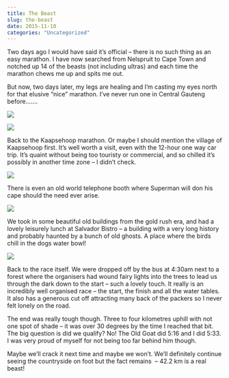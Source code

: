```yaml
---
title: The Beast
slug: the-beast
date: 2015-11-10
categories: "Uncategorized"
---
```


<p>Two days ago I would have said it’s official – there is no such thing as an easy marathon. I have now searched from Nelspruit to Cape Town and notched up 14 of the beasts (not including ultras) and each time the marathon chews me up and spits me out.</p>
<p>But now, two days later, my legs are healing and I’m casting my eyes north for that elusive “nice” marathon. I’ve never run one in Central Gauteng before…….</p>
<p><img src="https://res.cloudinary.com/dy6grlu8z/image/upload/v1558842025/lj6n3u1pxjxdd75ju41q.jpg"/></p>
<p><img src="https://res.cloudinary.com/dy6grlu8z/image/upload/v1558842026/scmxdtazqmi2qbkvthhe.jpg"/></p>
<p>Back to the Kaapsehoop marathon. Or maybe I should mention the village of Kaapsehoop first. It’s well worth a visit, even with the 12-hour one way car trip. It’s quaint without being too touristy or commercial, and so chilled it’s possibly in another time zone – I didn’t check.</p>
<p><img src="https://res.cloudinary.com/dy6grlu8z/image/upload/v1558842028/urbbae1yvrq6stlqsm4a.jpg"/></p>
<p>There is even an old world telephone booth where Superman will don his cape should the need ever arise.</p>
<p><img src="https://res.cloudinary.com/dy6grlu8z/image/upload/v1558842030/qc5yiggzocskif4e2pxk.jpg"/></p>
<p>We took in some beautiful old buildings from the gold rush era, and had a lovely leisurely lunch at Salvador Bistro – a building with a very long history and probably haunted by a bunch of old ghosts. A place where the birds chill in the dogs water bowl!</p>
<p><img src="https://res.cloudinary.com/dy6grlu8z/image/upload/v1558842032/dxlkh3xej8erarofpgv7.jpg"/></p>
<p>Back to the race itself. We were dropped off by the bus at 4:30am next to a forest where the organisers had wound fairy lights into the trees to lead us through the dark down to the start – such a lovely touch. It really is an incredibly well organised race – the start, the finish and all the water tables. It also has a generous cut off attracting many back of the packers so I never felt lonely on the road.</p>
<p>The end was really tough though. Three to four kilometres uphill with not one spot of shade – it was over 30 degrees by the time I reached that bit. The big question is did we qualify? No! The Old Goat did 5:16 and I did 5:33. I was very proud of myself for not being too far behind him though.</p>
<p>Maybe we’ll crack it next time and maybe we won’t. We’ll definitely continue seeing the countryside on foot but the fact remains  – 42.2 km is a real beast!</p>







